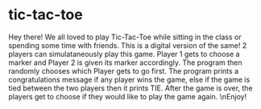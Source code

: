 # tic-tac-toe
Hey there! We all loved to play Tic-Tac-Toe while sitting in the class or spending some time with friends.
This is a digital version of the same!
2 players can simulataneously play this game. Player 1 gets to choose a marker and Player 2 is given its marker accordingly.
The program then randomly chooses which Player gets to go first.
The program prints a congratulations message if any player wins the game, else if the game is tied between the two players then it prints TIE.
After the game is over, the players get to choose if they would like to play the game again.
\nEnjoy!
